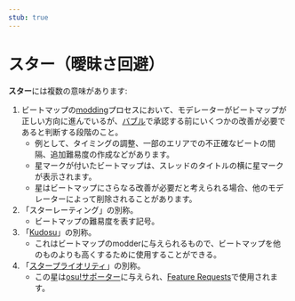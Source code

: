 ```yaml
---
stub: true
---
```


# スター（曖昧さ回避）

**スター**には複数の意味があります:

1. ビートマップの[modding](/wiki/Modding/Forum_modding)プロセスにおいて、モデレーターがビートマップが正しい方向に進んでいるが、[バブル](/wiki/Modding/Bubble)で承認する前にいくつかの改善が必要であると判断する段階のこと。
   - 例として、タイミングの調整、一部のエリアでの不正確なビートの間隔、追加難易度の作成などがあります。
   - 星マークが付いたビートマップは、スレッドのタイトルの横に星マークが表示されます。
   - 星はビートマップにさらなる改善が必要だと考えられる場合、他のモデレーターによって削除されることがあります。
2. 「スターレーティング」の別称。
   - ビートマップの難易度を表す記号。
3. 「[Kudosu](/wiki/Modding/Kudosu)」の別称。
   - これはビートマップのmodderに与えられるもので、ビートマップを他のものよりも高くするために使用することができる。
4. 「[スタープライオリティ](/wiki/Modding/Star_priority)」の別称。
   - この星は[osu!サポーター](/wiki/osu!support)に与えられ、[Feature Requests](https://osu.ppy.sh/community/forums/4)で使用されます。
